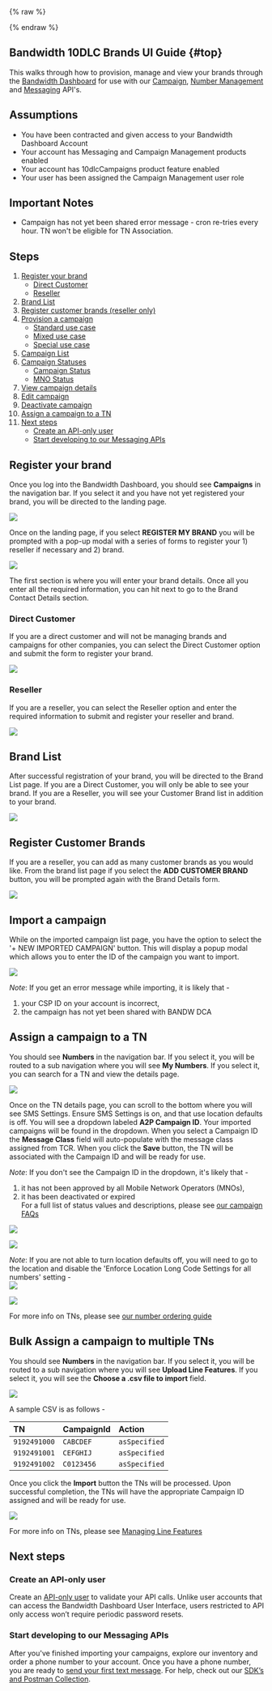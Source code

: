 {% raw %}
<section class="campaignManagementGuides">
{% endraw %}

# Bandwidth 10DLC Brands UI Guide {#top}

This walks through how to provision, manage and view your brands through the [Bandwidth Dashboard](https://dashboard.bandwidth.com) for use with our [Campaign](../about.md), [Number Management](../../../numbers/about.md) and [Messaging](../../../messaging/about.md) API's.

## Assumptions
* You have been contracted and given access to your Bandwidth Dashboard Account
* Your account has Messaging and Campaign Management products enabled
* Your account has 10dlcCampaigns product feature enabled
* Your user has been assigned the Campaign Management user role

## Important Notes
* Campaign has not yet been shared error message - cron re-tries every hour. TN won't be eligible for TN Association.

## Steps
1. [Register your brand](#register-your-brand)
    * [Direct Customer](#direct-customer)
    * [Reseller](#reseller)
2. [Brand List](#brand-list)
3. [Register customer brands (reseller only)](#register-customer-brands)
4. [Provision a campaign](#assign-a-campaign-to-a-tn)
    * [Standard use case](#create-an-api-only-user)
    * [Mixed use case](#start-developing-to-our-messaging-apis)
    * [Special use case](#start-developing-to-our-messaging-apis)
5. [Campaign List](#next-steps)
6. [Campaign Statuses](#next-steps)
    * [Campaign Status](#create-an-api-only-user)
    * [MNO Status](#start-developing-to-our-messaging-apis)
7. [View campaign details](#next-steps)
8. [Edit campaign](#next-steps)
9. [Deactivate campaign](#next-steps)
10. [Assign a campaign to a TN](#assign-a-campaign-to-a-tn)
11. [Next steps](#next-steps)
    * [Create an API-only user](#create-an-api-only-user)
    * [Start developing to our Messaging APIs](#start-developing-to-our-messaging-apis)

## Register your brand
Once you log into the Bandwidth Dashboard, you should see **Campaigns** in the navigation bar. 
If you select it and you have not yet registered your brand, you will be directed to the landing page.

<img src="../../../images/campaign-landing-page.png" style="max-width:95%"><br/>

Once on the landing page, if you select **REGISTER MY BRAND** you will be prompted with a pop-up modal with a series of forms to register your 1) reseller if necessary and 2) brand.

<img src="../../../images/register-my-brand.png" style="max-width:95%"><br/>

The first section is where you will enter your brand details. Once all you enter all the required information, you can hit next to go to the Brand Contact Details section.<br/>

### Direct Customer
If you are a direct customer and will not be managing brands and campaigns for other companies, you can select the Direct Customer option and submit the form to register your brand.

<img src="../../../images/register-my-brand-direct.png" style="max-width:95%"><br/>

### Reseller
If you are a reseller, you can select the Reseller option and enter the required information to submit and register your reseller and brand.

<img src="../../../images/register-my-brand-reseller.png" style="max-width:95%"><br/>

## Brand List
After successful registration of your brand, you will be directed to the Brand List page. If you are a Direct Customer, you will only be able to see your brand. 
If you are a Reseller, you will see your Customer Brand list in addition to your brand.<br/>

<img src="../../../images/brand-list-page.png" style="max-width:95%"><br/>

## Register Customer Brands
If you are a reseller, you can add as many customer brands as you would like. 
From the brand list page if you select the **ADD CUSTOMER BRAND** button, you will be prompted again with the Brand Details form.<br/>

<img src="../../../images/register-customer-brand.png" style="max-width:95%"><br/>


## Import a campaign
While on the imported campaign list page, you have the option to select the '+ NEW IMPORTED CAMPAIGN' button.
This will display a popup modal which allows you to enter the ID of the campaign you want to import.

<img src="../../images/campaign-import-modal.png" style="max-width:95%"><br/>

_Note_: If you get an error message while importing, it is likely that -
1) your CSP ID on your account is incorrect,
2) the campaign has not yet been shared with BANDW DCA

## Assign a campaign to a TN

You should see **Numbers** in the navigation bar. 
If you select it, you will be routed to a sub navigation where you will see **My Numbers**.
If you select it, you can search for a TN and view the details page.

<img src="../../images/tn-option-order-1.png" style="max-width:95%"><br/>

Once on the TN details page, you can scroll to the bottom where you will see SMS Settings. 
Ensure SMS Settings is on, and that use location defaults is off. 
You will see a dropdown labeled **A2P Campaign ID**. 
Your imported campaigns will be found in the dropdown. 
When you select a Campaign ID the **Message Class** field will auto-populate with the message class assigned from TCR.
When you click the **Save** button, the TN will be associated with the Campaign ID and will be ready for use.<br/>

_Note_: 
If you don't see the Campaign ID in the dropdown, it's likely that - 
1) it has not been approved by all Mobile Network Operators (MNOs),
2) it has been deactivated or expired<br/>
For a full list of status values and descriptions, please see [our campaign FAQs](campaignFaqs.md) <br/>

<img src="../../images/tn-option-order-2.png" style="max-width:95%"><br/> 
  
<img src="../../images/tn-option-order-3.png" style="max-width:95%"><br/>

_Note_: 
If you are not able to turn location defaults off, you will need to go to the location and disable the 'Enforce Location Long Code Settings for all numbers' setting - <br/>
<img src="../../images/disabled-location-defaults.png" style="max-width:95%"><br/>

<img src="../../images/location-a2p-settings.png" style="max-width:95%"><br/>

For more info on TNs, please see [our number ordering guide](../../../numbers/guides/onDemandNumberSearchAndOrder.md)

## Bulk Assign a campaign to multiple TNs
You should see **Numbers** in the navigation bar. 
If you select it, you will be routed to a sub navigation where you will see **Upload Line Features**.
If you select it, you will see the **Choose a .csv file to import** field.

<img src="../../images/tn-bulk-upload-1.png" style="max-width:95%"><br/>

A sample CSV is as follows -

| TN                | CampaignId        | Action            |
|:------------------|:------------------|:------------------|
| `9192491000`      | `CABCDEF`         | `asSpecified`     |
| `9192491001`      | `CEFGHIJ`         | `asSpecified`     |
| `9192491002`      | `C0123456`        | `asSpecified`     |

Once you click the **Import** button the TNs will be processed. 
Upon successful completion, the TNs will have the appropriate Campaign ID assigned and will be ready for use.

<img src="../../images/tn-bulk-upload-2.png" style="max-width:95%"><br/>

For more info on TNs, please see [Managing Line Features](../../../numbers/guides/managingLineFeatures.md)

## Next steps
### Create an API-only user
Create an [API-only user](../../../guides/accountCredentials.md) to validate your API calls. Unlike user accounts that can access the Bandwidth Dashboard User Interface, users restricted to API only access won’t require periodic password resets.

### Start developing to our Messaging APIs
After you've finished importing your campaigns, explore our inventory and order a phone number to your account. Once you have a phone number, you are ready to [send your first text message](../../../messaging/methods/messages/createMessage.md). For help, check out our [SDK’s and Postman Collection](../../../sdks/about.md).
